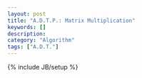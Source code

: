 ```yaml
---
layout: post
title: "A.D.T.P.: Matrix Multiplication"
keywords: []
description: 
category: "Algorithm"
tags: ["A.D.T."]
---
```

{% include JB/setup %}



